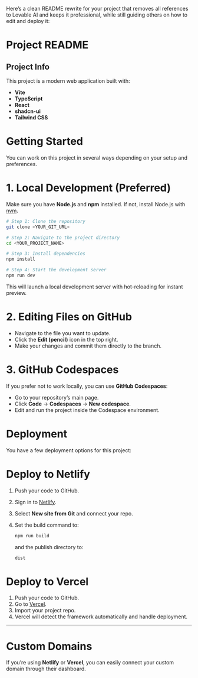 Here’s a clean README rewrite for your project that removes all references to Lovable AI and keeps it professional, while still guiding others on how to edit and deploy it:
# Project README

## Project Info

This project is a modern web application built with:

* **Vite**
* **TypeScript**
* **React**
* **shadcn-ui**
* **Tailwind CSS**

# Getting Started

You can work on this project in several ways depending on your setup and preferences.

# 1. Local Development (Preferred)

Make sure you have **Node.js** and **npm** installed. If not, install Node.js with [nvm](https://github.com/nvm-sh/nvm#installing-and-updating).

```sh
# Step 1: Clone the repository
git clone <YOUR_GIT_URL>

# Step 2: Navigate to the project directory
cd <YOUR_PROJECT_NAME>

# Step 3: Install dependencies
npm install

# Step 4: Start the development server
npm run dev
```

This will launch a local development server with hot-reloading for instant preview.

# 2. Editing Files on GitHub

* Navigate to the file you want to update.
* Click the **Edit (pencil)** icon in the top right.
* Make your changes and commit them directly to the branch.

# 3. GitHub Codespaces

If you prefer not to work locally, you can use **GitHub Codespaces**:

* Go to your repository’s main page.
* Click **Code** → **Codespaces** → **New codespace**.
* Edit and run the project inside the Codespace environment.

# Deployment

You have a few deployment options for this project:

# Deploy to Netlify

1. Push your code to GitHub.
2. Sign in to [Netlify](https://www.netlify.com/).
3. Select **New site from Git** and connect your repo.
4. Set the build command to:

   ```sh
   npm run build
   ```

   and the publish directory to:

   ```sh
   dist
   ```

# Deploy to Vercel

1. Push your code to GitHub.
2. Go to [Vercel](https://vercel.com/).
3. Import your project repo.
4. Vercel will detect the framework automatically and handle deployment.

---

# Custom Domains

If you’re using **Netlify** or **Vercel**, you can easily connect your custom domain through their dashboard.
